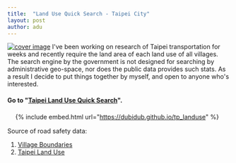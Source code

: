 ```yaml
---
title:  "Land Use Quick Search - Taipei City"
layout: post
author: adu
---
```


[![cover image](/tp_landuse/cover.PNG)](https://dubidub.github.io/tp_landuse)
I've been working on research of Taipei transportation for weeks and recently require the land area of each land use of all villages. The search engine by the government is not designed for searching by administrative geo-space, nor does the public data provides such stats. As a result I decide to put things together by myself, and open to anyone who's interested.



#### Go to "[Taipei Land Use Quick Search](https://dubidub.github.io/tp_landuse)".
　
{% include embed.html url="https://dubidub.github.io/tp_landuse" %}

Source of road safety data:
1. [Village Boundaries](https://data.gov.tw/dataset/7440)
2. [Taipei Land Use](https://data.taipei/#/dataset/detail?id=a4da6624-d896-4d54-9651-3d4bbd839942)
